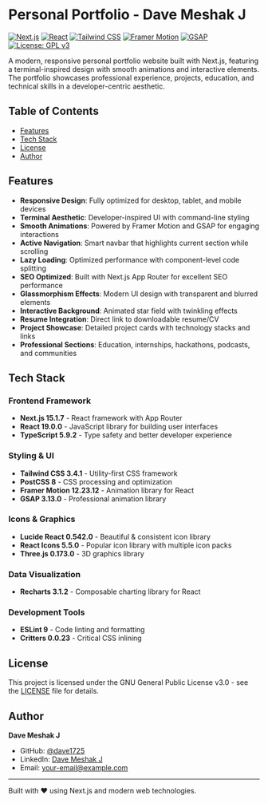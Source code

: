 # Personal Portfolio - Dave Meshak J

[![Next.js](https://img.shields.io/badge/Next.js-15.1.7-black?logo=next.js&logoColor=white)](https://nextjs.org/)
[![React](https://img.shields.io/badge/React-19.0.0-blue?logo=react&logoColor=white)](https://reactjs.org/)
[![Tailwind CSS](https://img.shields.io/badge/Tailwind_CSS-3.4.1-38B2AC?logo=tailwind-css&logoColor=white)](https://tailwindcss.com/)
[![Framer Motion](https://img.shields.io/badge/Framer_Motion-12.23.12-0055FF?logo=framer&logoColor=white)](https://www.framer.com/motion/)
[![GSAP](https://img.shields.io/badge/GSAP-3.13.0-88CE02?logo=greensock&logoColor=white)](https://greensock.com/gsap/)
[![License: GPL v3](https://img.shields.io/badge/License-GPLv3-blue.svg)](https://www.gnu.org/licenses/gpl-3.0)

A modern, responsive personal portfolio website built with Next.js, featuring a terminal-inspired design with smooth animations and interactive elements. The portfolio showcases professional experience, projects, education, and technical skills in a developer-centric aesthetic.

## Table of Contents

- [Features](#features)
- [Tech Stack](#tech-stack)
- [License](#license)
- [Author](#author)

## Features

- **Responsive Design**: Fully optimized for desktop, tablet, and mobile devices
- **Terminal Aesthetic**: Developer-inspired UI with command-line styling
- **Smooth Animations**: Powered by Framer Motion and GSAP for engaging interactions
- **Active Navigation**: Smart navbar that highlights current section while scrolling
- **Lazy Loading**: Optimized performance with component-level code splitting
- **SEO Optimized**: Built with Next.js App Router for excellent SEO performance
- **Glassmorphism Effects**: Modern UI design with transparent and blurred elements
- **Interactive Background**: Animated star field with twinkling effects
- **Resume Integration**: Direct link to downloadable resume/CV
- **Project Showcase**: Detailed project cards with technology stacks and links
- **Professional Sections**: Education, internships, hackathons, podcasts, and communities

## Tech Stack

### Frontend Framework
- **Next.js 15.1.7** - React framework with App Router
- **React 19.0.0** - JavaScript library for building user interfaces
- **TypeScript 5.9.2** - Type safety and better developer experience

### Styling & UI
- **Tailwind CSS 3.4.1** - Utility-first CSS framework
- **PostCSS 8** - CSS processing and optimization
- **Framer Motion 12.23.12** - Animation library for React
- **GSAP 3.13.0** - Professional animation library

### Icons & Graphics
- **Lucide React 0.542.0** - Beautiful & consistent icon library
- **React Icons 5.5.0** - Popular icon library with multiple icon packs
- **Three.js 0.173.0** - 3D graphics library

### Data Visualization
- **Recharts 3.1.2** - Composable charting library for React

### Development Tools
- **ESLint 9** - Code linting and formatting
- **Critters 0.0.23** - Critical CSS inlining

## License

This project is licensed under the GNU General Public License v3.0 - see the [LICENSE](LICENSE) file for details.

## Author

**Dave Meshak J**
- GitHub: [@dave1725](https://github.com/dave1725)
- LinkedIn: [Dave Meshak J](https://www.linkedin.com/in/dave-meshak-j-6801b2204/)
- Email: [your-email@example.com](mailto:davedmj1725@gmail.com)

---

Built with ❤️ using Next.js and modern web technologies.
